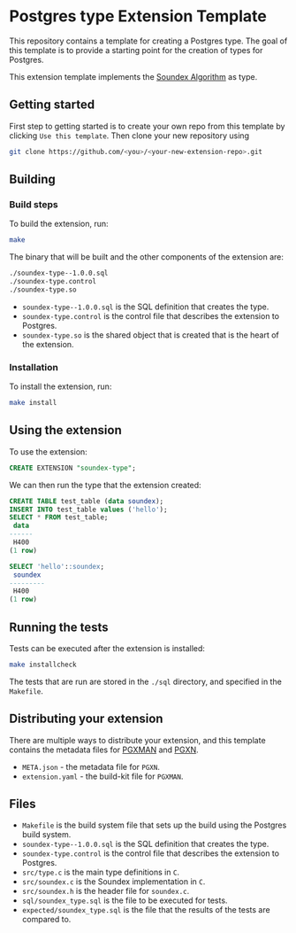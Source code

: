 # Postgres type Extension Template

This repository contains a template for creating a Postgres type. The goal of this template is to provide a starting point for the creation of types for Postgres.

This extension template implements the [Soundex Algorithm](https://en.wikipedia.org/wiki/Soundex) as type.

## Getting started

First step to getting started is to create your own repo from this template by clicking `Use this template`. Then clone your new repository using

```sh
git clone https://github.com/<you>/<your-new-extension-repo>.git
```

## Building

### Build steps

To build the extension, run:

```sh
make
```

The binary that will be built and the other components of the extension are:

```sh
./soundex-type--1.0.0.sql
./soundex-type.control
./soundex-type.so
```

- `soundex-type--1.0.0.sql` is the SQL definition that creates the type.
- `soundex-type.control` is the control file that describes the extension to Postgres.
- `soundex-type.so` is the shared object that is created that is the heart of the extension.

### Installation

To install the extension, run:

```sh
make install
```

## Using the extension

To use the extension:

```sql
CREATE EXTENSION "soundex-type";
```

We can then run the type that the extension created:

```sql
CREATE TABLE test_table (data soundex);
INSERT INTO test_table values ('hello');
SELECT * FROM test_table;
 data
------
 H400
(1 row)

SELECT 'hello'::soundex;
 soundex
---------
 H400
(1 row)
```

## Running the tests

Tests can be executed after the extension is installed:

```sh
make installcheck
```

The tests that are run are stored in the `./sql` directory, and specified in the `Makefile`.

## Distributing your extension

There are multiple ways to distribute your extension, and this template contains the metadata files for [PGXMAN](https://pgxman.com) and [PGXN](https://pgxn.org).

- `META.json` - the metadata file for `PGXN`.
- `extension.yaml` - the build-kit file for `PGXMAN`.

## Files

- `Makefile` is the build system file that sets up the build using the Postgres build system.
- `soundex-type--1.0.0.sql` is the SQL definition that creates the type.
- `soundex-type.control` is the control file that describes the extension to Postgres.
- `src/type.c` is the main type definitions in `C`.
- `src/soundex.c` is the Soundex implementation in `C`.
- `src/soundex.h` is the header file for `soundex.c`.
- `sql/soundex_type.sql` is the file to be executed for tests.
- `expected/soundex_type.sql` is the file that the results of the tests are compared to.
